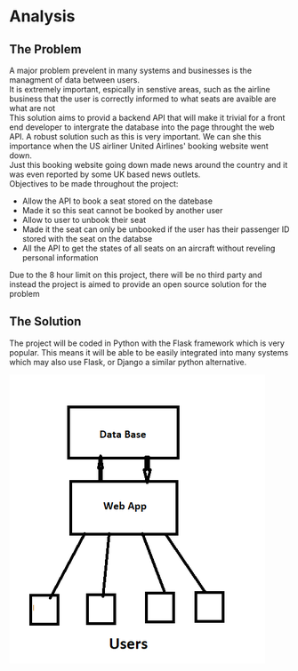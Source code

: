 # Analysis
## The Problem
A major problem prevelent in many systems and businesses is the managment of data between users.  
It is extremely important, espically in senstive areas, such as the airline business that the user is correctly informed to what seats are avaible are what are not  
This solution aims to provid a backend API that will make it trivial for a front end developer to intergrate the database into the page throught the web API.
A robust solution such as this is very important. We can she this importance when the US airliner United Airlines' booking website went down.  
Just this booking website going down made news around the country and it was even reported by some UK based news outlets.  
Objectives to be made throughout the project:
 - Allow the API to book a seat stored on the datebase
 - Made it so this seat cannot be booked by another user  
 - Allow to user to unbook their seat
 - Made it the seat can only be unbooked if the user has their passenger ID stored with the seat on the databse  
 - All the API to get the states of all seats on an aircraft without reveling personal information  

Due to the 8 hour limit on this project, there will be no third party and instead the project is aimed to provide an open source solution for the problem  

## The Solution 
The project will be coded in Python with the Flask framework which is very popular. This means it will be able to be easily integrated into many systems which may also use Flask, or Django a similar python alternative.

![Diagram](https://github.com/FinleyCooper/plane-tickets/blob/main/docs/images/diagram1.png?raw=true)